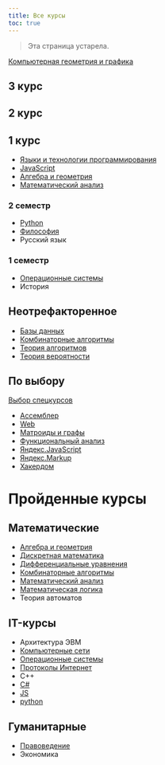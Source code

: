 ```yaml
---
title: Все курсы
toc: true
---
```


> Эта страница устарела.

[Компьютерная геометрия и графика](cgg)

## 3 курс

## 2 курс

## 1 курс

* [Языки и технологии программирования](http://ulearn.me)
* [JavaScript](1/js)
* [Алгебра и геометрия](1/algem)
* [Математический анализ](1/matan)

### 2 семестр

* [Python](https://www.youtube.com/channel/UClQJvX1TXm0rXoxFtTczNog/playlists)
* [Философия](1/philosophy)
* Русский язык

### 1 семестр

* [Операционные системы](1/os)
* История











## Неотрефакторенное

* [Базы данных](db)
* [Комбинаторные алгоритмы](combalg/)
* [Теория алгоритмов](alg)
* [Теория вероятности](terver)



## По выбору

[Выбор спецкурсов](spec)

* [Ассемблер](assembler)
* [Web](web)
* [Матроиды и графы](graphs)
* [Функциональный анализ](funcan)
* [Яндекс.JavaScript](yandex/js)
* [Яндекс.Markup](yandex/markup)
* [Хакердом](hackerdom)

# Пройденные курсы

## Математические

* [Алгебра и геометрия](algem/)
* [Дискретная математика](diskret/)
* [Дифференциальные уравнения](diffur/)
* [Комбинаторные алгоритмы](combalg/)
* [Математический анализ](matan)
* [Математическая логика](logic)
* Теория автоматов



## IT-курсы

* Архитектура ЭВМ
* [Компьютерные сети](https://www.asozykin.ru/courses/networks)
* [Операционные системы](os)
* [Протоколы Интернет](inet/)
* С++
* [C#](https://ulearn.me)
* [JS](js.pdf)
* [python](https://www.youtube.com/channel/UClQJvX1TXm0rXoxFtTczNog/playlists)



## Гуманитарные

* [Правоведение](https://docs.google.com/document/d/1jV1fqRsaz7bbDc882UzEfLF8AZTGTC0LLIiUIOA10bQ/edit)
* Экономика